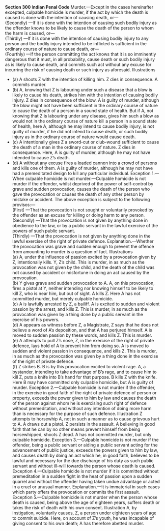 **Section 300 Indian Penal Code**
Murder.—Except in the cases hereinafter excepted, culpable homicide is murder, if the act by which the death is caused is done with the intention of causing death, or— <br/>
(Secondly) —If it is done with the intention of causing such bodily injury as the offender knows to be likely to cause the death of the person to whom the harm is caused, or— </br>
(Thirdly) —If it is done with the intention of causing bodily injury to any person and the bodily injury intended to be in­flicted is sufficient in the ordinary course of nature to cause death, or—<br/>
(Fourthly) —If the person committing the act knows that it is so imminently dangerous that it must, in all probability, cause death or such bodily injury as is likely to cause death, and commits such act without any excuse for incurring the risk of causing death or such injury as aforesaid. Illustrations <br/>
 - (a) A shoots Z with the intention of killing him. Z dies in consequence. A commits murder. <br/>
 -  (b) A, knowing that Z is labouring under such a disease that a blow is likely to cause his death, strikes him with the intention of causing bodily injury. Z dies in consequence of the blow. A is guilty of murder, although the blow might not have been suffi­cient in the ordinary course of nature to cause the death of a person in a sound state of health. But if A, not knowing that Z is labouring under any disease, gives him such a blow as would not in the ordinary course of nature kill a person in a sound state of health, here A, although he may intend to cause bodily injury, is not guilty of murder, if he did not intend to cause death, or such bodily injury as in the ordinary course of nature would cause death.</br>
  - (c) A intentionally gives Z a sword-cut or club-wound sufficient to cause the death of a man in the ordinary course of nature. Z dies in consequence. Here, A is guilty of murder, although he may not have intended to cause Z’s death.</br>
  - (d) A without any excuse fires a loaded cannon into a crowd of persons and kills one of them. A is guilty of murder, although he may not have had a premeditated design to kill any particular individual. Exception 1.—When culpable homicide is not murder.—Culpable homicide is not murder if the offender, whilst deprived of the power of self-control by grave and sudden provocation, causes the death of the person who gave the provocation or causes the death of any other person by mistake or accident. The above exception is subject to the following provisos:—</br>
(First) —That the provocation is not sought or voluntarily pro­voked by the offender as an excuse for killing or doing harm to any person. </br>
(Secondly) —That the provocation is not given by anything done in obedience to the law, or by a public servant in the lawful exer­cise of the powers of such public servant. <br/>
(Thirdly) —That the provocation is not given by anything done in the lawful exercise of the right of private defence. Explanation.—Whether the provocation was grave and sudden enough to prevent the offence from amounting to murder is a question of fact. Illustrations <br/>
(a) A, under the influence of passion excited by a provocation given by Z, intentionally kills. Y, Z’s child. This is murder, in as much as the provocation was not given by the child, and the death of the child was not caused by accident or misfortune in doing an act caused by the provocation.<br/>
(b) Y gives grave and sudden provocation to A. A, on this provo­cation, fires a pistol at Y, neither intending nor knowing him­self to be likely to kill Z, who is near him, but out of sight. A kills Z. Here A has not committed murder, but merely culpable homicide.<br/>
(c) A is lawfully arrested by Z, a bailiff. A is excited to sudden and violent passion by the arrest, and kills Z. This is murder, in as much as the provocation was given by a thing done by a public servant in the exercise of his powers.<br/>
(d) A appears as witness before Z, a Magistrate, Z says that he does not believe a word of A’s deposition, and that A has per­jured himself. A is moved to sudden passion by these words, and kills Z. This is murder. <br/>
(e) A attempts to pull Z’s nose, Z, in the exercise of the right of private defence, lays hold of A to prevent him from doing so. A is moved to sudden and violent passion in consequence, and kills Z. This is murder, in as much as the provocation was given by a thing done in the exercise of the right of private defence. <br/>
(f) Z strikes B. B is by this provocation excited to violent rage. A, a bystander, intending to take advantage of B’s rage, and to cause him to kill Z, puts a knife into B’s hand for that purpose. B kills Z with the knife. Here B may have committed only culpable homi­cide, but A is guilty of murder. Exception 2.—Culpable homicide is not murder if the offender, in the exercise in good faith of the right of private defence of person or property, exceeds the power given to him by law and causes the death of the person against whom he is exercising such right of defence without premeditation, and without any intention of doing more harm than is necessary for the purpose of such defence. Illustration Z attempts to horsewhip A, not in such a manner as to cause grievous hurt to A. A draws out a pistol. Z persists in the assault. A believing in good faith that he can by no other means prevent himself from being horsewhipped, shoots Z dead. A has not committed murder, but only culpable homicide. Exception 3.—Culpable homicide is not murder if the offender, being a public servant or aiding a public servant acting for the advancement of public justice, exceeds the powers given to him by law, and causes death by doing an act which he, in good faith, believes to be lawful and necessary for the due discharge of his duty as such public servant and without ill-will towards the person whose death is caused. Exception 4.—Culpable homicide is not murder if it is committed without premeditation in a sudden fight in the heat of passion upon a sudden quarrel and without the offender having taken undue advantage or acted in a cruel or unusual manner. Explanation.—It is immaterial in such cases which party offers the provocation or commits the first assault. Exception 5.—Culpable homicide is not murder when the person whose death is caused, being above the age of eighteen years, suffers death or takes the risk of death with his own consent. Illustration A, by instigation, voluntarily causes, Z, a person under eighteen years of age to commit suicide. Here, on account of Z’s youth, he was incapable of giving consent to his own death; A has therefore abetted murder. <br/>
